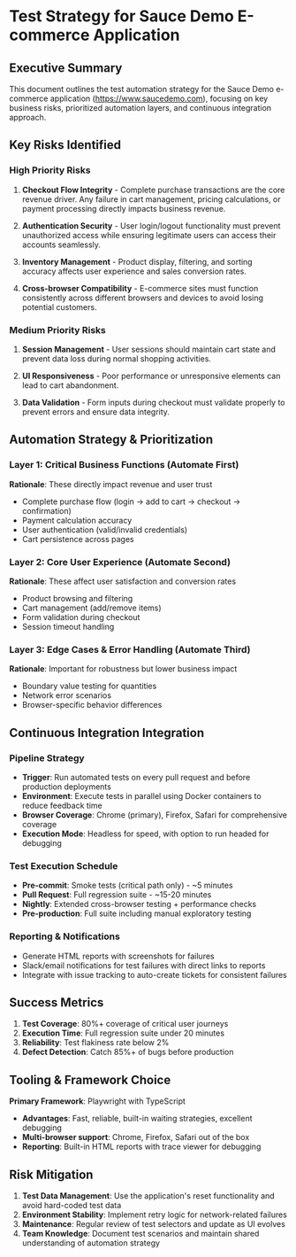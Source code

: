 # Test Strategy for Sauce Demo E-commerce Application

## Executive Summary

This document outlines the test automation strategy for the Sauce Demo e-commerce application (https://www.saucedemo.com), focusing on key business risks, prioritized automation layers, and continuous integration approach.

## Key Risks Identified

### High Priority Risks
1. **Checkout Flow Integrity** - Complete purchase transactions are the core revenue driver. Any failure in cart management, pricing calculations, or payment processing directly impacts business revenue.

2. **Authentication Security** - User login/logout functionality must prevent unauthorized access while ensuring legitimate users can access their accounts seamlessly.

3. **Inventory Management** - Product display, filtering, and sorting accuracy affects user experience and sales conversion rates.

4. **Cross-browser Compatibility** - E-commerce sites must function consistently across different browsers and devices to avoid losing potential customers.

### Medium Priority Risks
1. **Session Management** - User sessions should maintain cart state and prevent data loss during normal shopping activities.

2. **UI Responsiveness** - Poor performance or unresponsive elements can lead to cart abandonment.

3. **Data Validation** - Form inputs during checkout must validate properly to prevent errors and ensure data integrity.

## Automation Strategy & Prioritization

### Layer 1: Critical Business Functions (Automate First)
**Rationale**: These directly impact revenue and user trust
- Complete purchase flow (login → add to cart → checkout → confirmation)
- Payment calculation accuracy
- User authentication (valid/invalid credentials)
- Cart persistence across pages

### Layer 2: Core User Experience (Automate Second)
**Rationale**: These affect user satisfaction and conversion rates
- Product browsing and filtering
- Cart management (add/remove items)
- Form validation during checkout
- Session timeout handling

### Layer 3: Edge Cases & Error Handling (Automate Third)
**Rationale**: Important for robustness but lower business impact
- Boundary value testing for quantities
- Network error scenarios
- Browser-specific behavior differences

## Continuous Integration Integration

### Pipeline Strategy
- **Trigger**: Run automated tests on every pull request and before production deployments
- **Environment**: Execute tests in parallel using Docker containers to reduce feedback time
- **Browser Coverage**: Chrome (primary), Firefox, Safari for comprehensive coverage
- **Execution Mode**: Headless for speed, with option to run headed for debugging

### Test Execution Schedule
- **Pre-commit**: Smoke tests (critical path only) - ~5 minutes
- **Pull Request**: Full regression suite - ~15-20 minutes
- **Nightly**: Extended cross-browser testing + performance checks
- **Pre-production**: Full suite including manual exploratory testing

### Reporting & Notifications
- Generate HTML reports with screenshots for failures
- Slack/email notifications for test failures with direct links to reports
- Integrate with issue tracking to auto-create tickets for consistent failures

## Success Metrics

1. **Test Coverage**: 80%+ coverage of critical user journeys
2. **Execution Time**: Full regression suite under 20 minutes
3. **Reliability**: Test flakiness rate below 2%
4. **Defect Detection**: Catch 85%+ of bugs before production

## Tooling & Framework Choice

**Primary Framework**: Playwright with TypeScript
- **Advantages**: Fast, reliable, built-in waiting strategies, excellent debugging
- **Multi-browser support**: Chrome, Firefox, Safari out of the box
- **Reporting**: Built-in HTML reports with trace viewer for debugging

## Risk Mitigation

1. **Test Data Management**: Use the application's reset functionality and avoid hard-coded test data
2. **Environment Stability**: Implement retry logic for network-related failures
3. **Maintenance**: Regular review of test selectors and update as UI evolves
4. **Team Knowledge**: Document test scenarios and maintain shared understanding of automation strategy